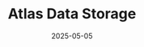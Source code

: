 ---  
layout: startup_page  
title: "Atlas Data Storage"  
id: "atlasds.com"  
permalink: "/atlasdatastorageatlasds.com05052025/"  
website: "https://www.atlasds.com/"  
funding_round: "Seed"  
funding_amount: "$155M"  
investors: "ARCH Venture Partners, Deerfield Management, Bezos Expeditions, Tao Capital Partners, Rsquared VC, Earth Foundry, In-Q-Tel (IQT), and other undisclosed investors"  
about: "Atlas Data Storage is building end-to-end DNA data storage products leveraging the unique properties of synthetic DNA for extremely high data density, long-term durability, and scalability. Their core technology combines novel semiconductor chips and enzyme engineering to meet the data storage demands of the AI era with greener data centers."  
markets: "Data Storage, Synthetic Biology, Information Technology"  
hq: "South San Francisco, California, United States"  
founded_year: "2025"  
linkedin: "https://www.linkedin.com/company/atlas-data-storage"  
twitter: ""  
instagram: ""  
facebook: ""  
crunchbase: "https://www.crunchbase.com/organization/atlas-data-storage"  
pitchbook: "https://pitchbook.com/profiles/company/820016-20"  

date_display: "05-May-2025"  
date: "2025-05-05"

# SEO Optimization  
meta_title: "Atlas Data Storage - Seed Funding ($155M)"  
meta_description: "Atlas Data Storage, Atlas Data Storage is building end-to-end DNA data storage products leveraging the unique properties of synthetic DNA for extremely high data density,..."  
meta_keywords: "Atlas Data Storage, Data Storage, Synthetic Biology, Information Technology, Seed funding"  
canonical_url: "https://startup.projectstartups.com/atlasdatastorageatlasds.com05052025/"  
---